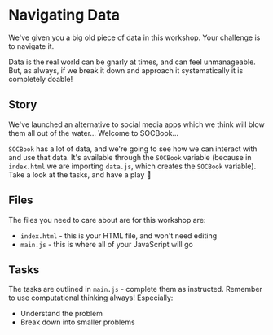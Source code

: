 # Navigating Data

We've given you a big old piece of data in this workshop. Your challenge is to navigate it.

Data is the real world can be gnarly at times, and can feel unmanageable. But, as always, if we break it down and approach it systematically it is completely doable!

## Story

We've launched an alternative to social media apps which we think will blow them all out of the water... Welcome to SOCBook...

`SOCBook` has a lot of data, and we're going to see how we can interact with and use that data. It's available through the `SOCBook` variable (because in `index.html` we are importing `data.js`, which creates the `SOCBook` variable). Take a look at the tasks, and have a play 🛝

## Files

The files you need to care about are for this workshop are:

- `index.html` - this is your HTML file, and won't need editing
- `main.js` - this is where all of your JavaScript will go

## Tasks

The tasks are outlined in `main.js` - complete them as instructed. Remember to use computational thinking always! Especially:

- Understand the problem
- Break down into smaller problems

